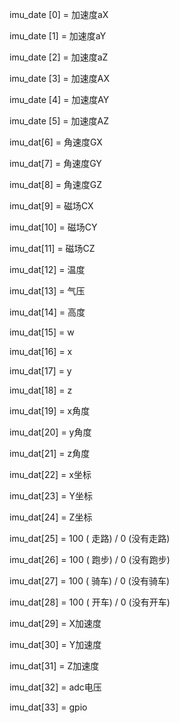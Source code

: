 imu_date [0]  = 加速度aX

imu_date [1]  = 加速度aY

imu_date [2]  = 加速度aZ



imu_date [3]  = 加速度AX

imu_date [4]  = 加速度AY

imu_date [5]  = 加速度AZ



 imu_dat[6] = 角速度GX

 imu_dat[7] = 角速度GY

 imu_dat[8] = 角速度GZ



imu_dat[9]  = 磁场CX

imu_dat[10] = 磁场CY

imu_dat[11] = 磁场CZ



imu_dat[12] = 温度

imu_dat[13] = 气压

imu_dat[14] = 高度



imu_dat[15] = w

imu_dat[16] = x

imu_dat[17] = y

imu_dat[18] = z



imu_dat[19] = x角度

imu_dat[20] = y角度

imu_dat[21] = z角度



imu_dat[22] = x坐标

imu_dat[23] = Y坐标

imu_dat[24] = Z坐标



imu_dat[25] = 100 ( 走路) / 0 (没有走路)

imu_dat[26] = 100 ( 跑步) / 0 (没有跑步)

imu_dat[27] = 100  ( 骑车) / 0 (没有骑车)

imu_dat[28] = 100  ( 开车) / 0 (没有开车)



imu_dat[29] = X加速度

imu_dat[30] = Y加速度

imu_dat[31] = Z加速度



imu_dat[32] = adc电压

imu_dat[33] =  gpio